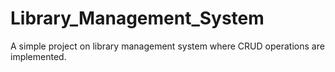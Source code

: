 # Library_Management_System

A simple project on library management system where CRUD operations are implemented.

